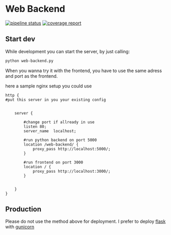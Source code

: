 # Web Backend

 [![pipeline status](https://git.thm.de/tnhm62/swtp-1-ki-ocr/badges/dev/pipeline.svg)](https://git.thm.de/tnhm62/swtp-1-ki-ocr/-/commits/dev)
 [![coverage report](https://git.thm.de/tnhm62/swtp-1-ki-ocr/badges/dev/coverage.svg)](https://git.thm.de/tnhm62/swtp-1-ki-ocr/-/commits/dev)

## Start dev

While development you can start the server, by just calling:

```bash
python web-backend.py
```

When you wanna try it with the frontend, you have to use the same adress and port as the frontend.

here a sample nginx setup you could use

```nginx conf
http {
#put this server in you your existing config


    server {

        #change port if allready in use
        listen 80;
        server_name  localhost;

        #run python backend on port 5000
        location /web-backend/ {
            proxy_pass http://localhost:5000/;
        }

        #run frontend on port 3000
        location / {
            proxy_pass http://localhost:3000/;
        }


    }
}
```

## Production

Please do not use the method above for deployment. 
I prefer to deploy [flask](https://flask.palletsprojects.com/en/1.1.x/deploying/index.html) with [gunicorn](https://docs.gunicorn.org/en/stable/deploy.html#systemd)

